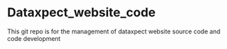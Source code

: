 # Dataxpect_website_code
This git repo is for the management of dataxpect website source code and code development
